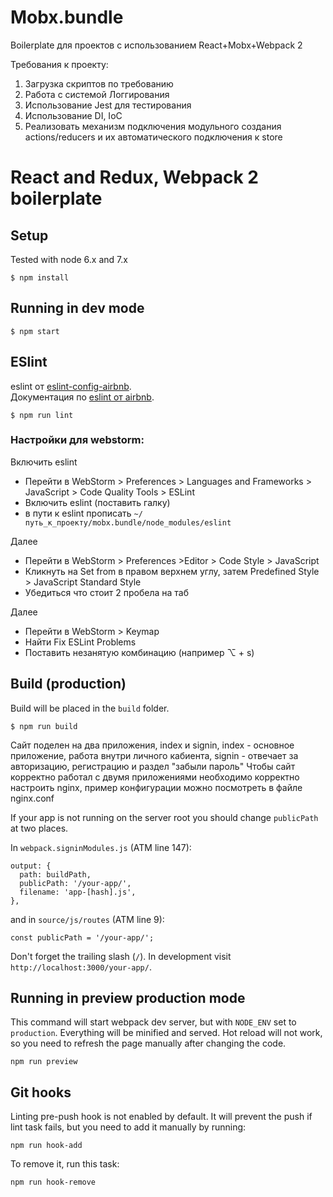 # Mobx.bundle
Boilerplate для проектов с использованием React+Mobx+Webpack 2

Требования к проекту:

1. Загрузка скриптов по требованию
2. Работа с системой Логгирования
3. Использование Jest для тестирования
4. Использование DI, IoC
5. Реализовать механизм подключения модульного создания actions/reducers и их автоматического подключения к store
# React and Redux, Webpack 2 boilerplate


## Setup

Tested with node 6.x and 7.x

```
$ npm install
```

## Running in dev mode

```
$ npm start
```

## ESlint

eslint от [eslint-config-airbnb](https://www.npmjs.com/package/eslint-config-airbnb).  
Документация по [eslint от airbnb](https://github.com/leonidlebedev/javascript-airbnb).  

```
$ npm run lint
```

### Настройки для webstorm:

Включить eslint

* Перейти в WebStorm > Preferences > Languages and Frameworks > JavaScript > Code Quality Tools > ESLint  
* Включить eslint (поставить галку)
* в пути к eslint прописать `~/путь_к_проекту/mobx.bundle/node_modules/eslint`

Далее 
* Перейти в WebStorm > Preferences >Editor > Code Style > JavaScript 
* Кликнуть на  Set from в правом верхнем углу, затем Predefined Style > JavaScript Standard Style
* Убедиться что стоит 2 пробела на таб

Далее 

* Перейти в WebStorm > Keymap  
* Найти Fix ESLint Problems 
* Поставить незанятую комбинацию (например ⌥ + s)

 

## Build (production)

Build will be placed in the `build` folder.

```
$ npm run build
```

Сайт поделен на два приложения, index и signin, index - основное приложение, работа внутри личного кабиента, signin - отвечает за авторизацию, регистрацию и раздел "забыли пароль"
Чтобы сайт корректно работал с двумя приложениями необходимо корректно настроить nginx, пример конфигурации можно посмотреть в файле nginx.conf

If your app is not running on the server root you should change `publicPath` at two places.

In `webpack.signinModules.js` (ATM line 147):

```
output: {
  path: buildPath,
  publicPath: '/your-app/',
  filename: 'app-[hash].js',
},
```

and in `source/js/routes` (ATM line 9):

```
const publicPath = '/your-app/';
```

Don't forget the trailing slash (`/`). In development visit `http://localhost:3000/your-app/`.

## Running in preview production mode

This command will start webpack dev server, but with `NODE_ENV` set to `production`.
Everything will be minified and served.
Hot reload will not work, so you need to refresh the page manually after changing the code.

```
npm run preview
```

## Git hooks

Linting pre-push hook is not enabled by default.
It will prevent the push if lint task fails,
but you need to add it manually by running:

```
npm run hook-add
```

To remove it, run this task:

```
npm run hook-remove
```


